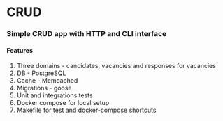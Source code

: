 # CRUD
### Simple CRUD app with HTTP and CLI interface

#### Features
1. Three domains - candidates, vacancies and responses for vacancies
2. DB - PostgreSQL 
3. Cache - Memcached
4. Migrations - goose
5. Unit and integrations tests
6. Docker compose for local setup 
7. Makefile for test and docker-compose shortcuts